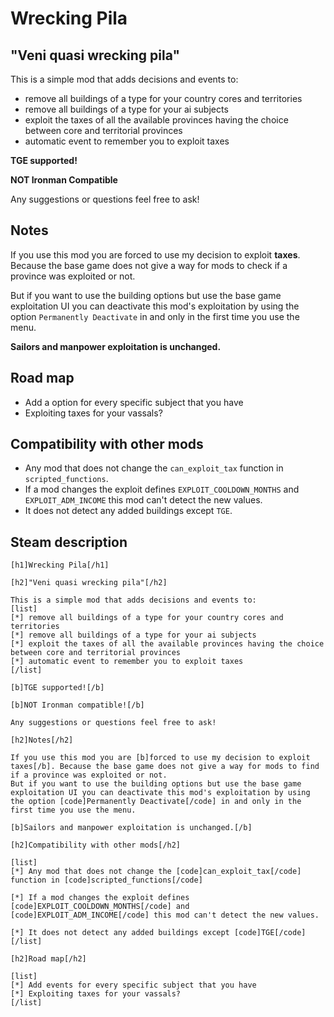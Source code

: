 # Wrecking Pila

## "Veni quasi wrecking pila"

This is a simple mod that adds decisions and events to:

- remove all buildings of a type for your country cores and territories
- remove all buildings of a type for your ai subjects
- exploit the taxes of all the available provinces having the choice between core and territorial provinces
- automatic event to remember you to exploit taxes

**TGE supported!**

**NOT Ironman Compatible**

Any suggestions or questions feel free to ask!

## Notes

If you use this mod you are forced to use my decision to exploit **taxes**. Because the base game does not give a way for mods to check if a province was exploited or not.

But if you want to use the building options but use the base game exploitation UI you can deactivate this mod's exploitation by using the option `Permanently Deactivate` in and only in the first time you use the menu.

**Sailors and manpower exploitation is unchanged.**

## Road map

- Add a option for every specific subject that you have
- Exploiting taxes for your vassals?

## Compatibility with other mods

- Any mod that does not change the `can_exploit_tax` function in `scripted_functions`.
- If a mod changes the exploit defines `EXPLOIT_COOLDOWN_MONTHS` and `EXPLOIT_ADM_INCOME` this mod can't detect the new values.
- It does not detect any added buildings except `TGE`.

## Steam description

```
[h1]Wrecking Pila[/h1]

[h2]"Veni quasi wrecking pila"[/h2]

This is a simple mod that adds decisions and events to:
[list]
[*] remove all buildings of a type for your country cores and territories
[*] remove all buildings of a type for your ai subjects
[*] exploit the taxes of all the available provinces having the choice between core and territorial provinces
[*] automatic event to remember you to exploit taxes
[/list]

[b]TGE supported![/b]

[b]NOT Ironman compatible![/b]

Any suggestions or questions feel free to ask!

[h2]Notes[/h2]

If you use this mod you are [b]forced to use my decision to exploit taxes[/b]. Because the base game does not give a way for mods to find if a province was exploited or not.
But if you want to use the building options but use the base game exploitation UI you can deactivate this mod's exploitation by using the option [code]Permanently Deactivate[/code] in and only in the first time you use the menu.

[b]Sailors and manpower exploitation is unchanged.[/b]

[h2]Compatibility with other mods[/h2]

[list]
[*] Any mod that does not change the [code]can_exploit_tax[/code] function in [code]scripted_functions[/code]

[*] If a mod changes the exploit defines [code]EXPLOIT_COOLDOWN_MONTHS[/code] and [code]EXPLOIT_ADM_INCOME[/code] this mod can't detect the new values.

[*] It does not detect any added buildings except [code]TGE[/code]
[/list]

[h2]Road map[/h2]

[list]
[*] Add events for every specific subject that you have
[*] Exploiting taxes for your vassals?
[/list]
```
